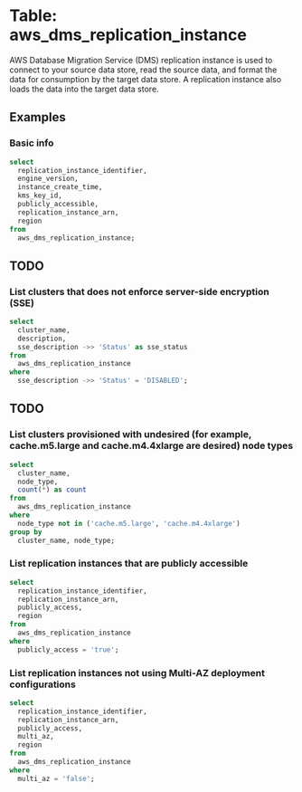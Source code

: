 # Table: aws_dms_replication_instance

AWS Database Migration Service (DMS) replication instance is used to connect to your source data store, read the source data, and format the data for consumption by the target data store. A replication instance also loads the data into the target data store.

## Examples

### Basic info

```sql
select
  replication_instance_identifier,
  engine_version,
  instance_create_time,
  kms_key_id,
  publicly_accessible,
  replication_instance_arn,
  region
from
  aws_dms_replication_instance;
```

## TODO
### List clusters that does not enforce server-side encryption (SSE)

```sql
select
  cluster_name,
  description,
  sse_description ->> 'Status' as sse_status
from
  aws_dms_replication_instance
where
  sse_description ->> 'Status' = 'DISABLED';
```

## TODO
### List clusters provisioned with undesired (for example, cache.m5.large and cache.m4.4xlarge are desired) node types

```sql
select
  cluster_name,
  node_type,
  count(*) as count
from
  aws_dms_replication_instance
where
  node_type not in ('cache.m5.large', 'cache.m4.4xlarge')
group by
  cluster_name, node_type;
```


### List replication instances that are publicly accessible

```sql
select
  replication_instance_identifier,
  replication_instance_arn,
  publicly_access,
  region
from
  aws_dms_replication_instance
where
  publicly_access = 'true';
```


### List replication instances not using Multi-AZ deployment configurations

```sql
select
  replication_instance_identifier,
  replication_instance_arn,
  publicly_access,
  multi_az,
  region
from
  aws_dms_replication_instance
where
  multi_az = 'false';
```
